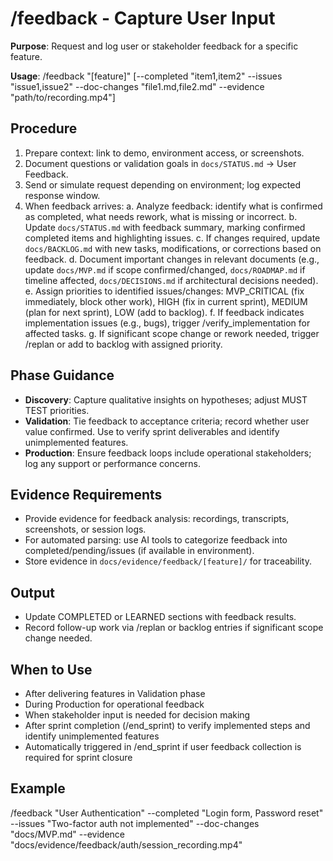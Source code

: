 ﻿---
description: "Request and log user or stakeholder feedback for a specific feature. **Usage**: /feedback [feature]"
---

# /feedback - Capture User Input

**Purpose**: Request and log user or stakeholder feedback for a specific feature.

**Usage**: /feedback "[feature]" [--completed "item1,item2" --issues "issue1,issue2" --doc-changes "file1.md,file2.md" --evidence "path/to/recording.mp4"]

## Procedure
1. Prepare context: link to demo, environment access, or screenshots.
2. Document questions or validation goals in `docs/STATUS.md` → User Feedback.
3. Send or simulate request depending on environment; log expected response window.
4. When feedback arrives:
   a. Analyze feedback: identify what is confirmed as completed, what needs rework, what is missing or incorrect.
   b. Update `docs/STATUS.md` with feedback summary, marking confirmed completed items and highlighting issues.
   c. If changes required, update `docs/BACKLOG.md` with new tasks, modifications, or corrections based on feedback.
   d. Document important changes in relevant documents (e.g., update `docs/MVP.md` if scope confirmed/changed, `docs/ROADMAP.md` if timeline affected, `docs/DECISIONS.md` if architectural decisions needed).
   e. Assign priorities to identified issues/changes: MVP_CRITICAL (fix immediately, block other work), HIGH (fix in current sprint), MEDIUM (plan for next sprint), LOW (add to backlog).
   f. If feedback indicates implementation issues (e.g., bugs), trigger /verify_implementation for affected tasks.
   g. If significant scope change or rework needed, trigger /replan or add to backlog with assigned priority.

## Phase Guidance
- **Discovery**: Capture qualitative insights on hypotheses; adjust MUST TEST priorities.
- **Validation**: Tie feedback to acceptance criteria; record whether user value confirmed. Use to verify sprint deliverables and identify unimplemented features.
- **Production**: Ensure feedback loops include operational stakeholders; log any support or performance concerns.

## Evidence Requirements
- Provide evidence for feedback analysis: recordings, transcripts, screenshots, or session logs.
- For automated parsing: use AI tools to categorize feedback into completed/pending/issues (if available in environment).
- Store evidence in `docs/evidence/feedback/[feature]/` for traceability.

## Output
- Update COMPLETED or LEARNED sections with feedback results.
- Record follow-up work via /replan or backlog entries if significant scope change needed.

## When to Use
- After delivering features in Validation phase
- During Production for operational feedback
- When stakeholder input is needed for decision making
- After sprint completion (/end_sprint) to verify implemented steps and identify unimplemented features
- Automatically triggered in /end_sprint if user feedback collection is required for sprint closure

## Example
/feedback "User Authentication" --completed "Login form, Password reset" --issues "Two-factor auth not implemented" --doc-changes "docs/MVP.md" --evidence "docs/evidence/feedback/auth/session_recording.mp4"